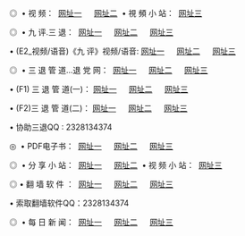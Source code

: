 <p>◎   • 视 频： 
<a href="http://qa.undo.it/tv/" target="_blank">网址一</a> 　 
<a href="http://wk.strangled.net/tv/" target="_blank">网址二</a>   • 視 頻 小 站： 
<a href="http://h2.mine.bz/" target="_blank">网址三</a></p>
<p>◎   • 九 评.三 退：  
<a href="http://qa.undo.it/t/" target="_blank">网址一</a> 　 
<a href="http://wk.strangled.net/v/" target="_blank">网址二</a> 　 
<a href="http://h2.mine.bz/tt/" target="_blank">网址三</a> 　</p>
<p>  • (E2_视频/语音)《九 评》视频/语音: 
<a href="http://qa.undo.it/v/" target="_blank">网址一</a> 　 
<a href="http://wk.strangled.net/v/" target="_blank">网址二</a> 　 
<a href="http://h2.mine.bz/v/" target="_blank">网址三</a></p>
<p>◎   • 三 退 管 道...退 党 网：  
<a href="http://qa.undo.it/go/8/" target="_blank">网址一</a> 　 
<a href="http://wk.strangled.net/go/8/" target="_blank">网址二</a> 　 
<a href="http://h2.mine.bz/go/8/" target="_blank">网址三</a></p>
<p>  • (F1) 三 退 管 道(一)： 
<a href="http://qa.undo.it/d/" target="_blank">网址一</a> 　 
<a href="http://wk.strangled.net/d/" target="_blank">网址二</a> 　 
<a href="http://h2.mine.bz/d/" target="_blank">网址三</a></p>
<p>  • (F2)三 退 管 道(二)： 
<a href="http://qa.undo.it/dd/" target="_blank">网址一</a> 　 
<a href="http://wk.strangled.net/dd/" target="_blank">网址二</a> 　 
<a href="http://h2.mine.bz/dd/" target="_blank">网址三</a></p>
<p>  • 协助三退QQ : 2328134374</p>
<p>◎   • PDF电子书：  
<a href="http://qa.undo.it/p/" target="_blank">网址一</a> 　 
<a href="http://wk.strangled.net/p/" target="_blank">网址二</a> 　 
<a href="http://h2.mine.bz/p/" target="_blank">网址三</a></p>
<p>◎ </span>  • 分 享 小 站：  
<a href="http://qa.undo.it/" target="_blank">网址一</a> 　 
<a href="http://wk.strangled.net/" target="_blank">网址二</a>   • 视 频 小 站：  
<a href="http://h2.mine.bz/" target="_blank">网址三</a></p>
<p>◎  • 翻 墙 软 件 ：  
<a href="http://qa.undo.it/f/" target="_blank">网址一</a> 　 
<a href="http://wk.strangled.net/ff/" target="_blank">网址二</a> 　 
<a href="http://h2.mine.bz/f/" target="_blank">网址三</a></p>
<p>  • 索取翻墙软件QQ：2328134374</p>
<p>◎ </span>  • 每 日 新 闻：  
<a href="http://qa.undo.it/day/index.html" target="_blank">网址一</a> 　 
<a href="http://wk.strangled.net/day/index.html" target="_blank">网址二</a> 　 
<a href="http://h2.mine.bz/day/index.html" target="_blank">网址三</a></p>

